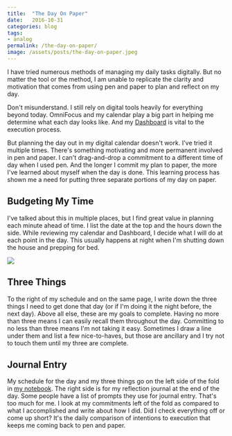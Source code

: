 ```yaml
---
title:  "The Day On Paper"
date:   2016-10-31
categories: blog
tags:
- analog
permalink: /the-day-on-paper/
image: /assets/posts/the-day-on-paper.jpeg
---
```

I have tried numerous methods of managing my daily tasks digitally. But no matter the tool or the method, I am unable to replicate the clarity and motivation that comes from using pen and paper to plan and reflect on my day.
<!--more-->

Don't misunderstand. I still rely on digital tools heavily for everything beyond today. OmniFocus and my calendar play a big part in helping me determine what each day looks like. And my [Dashboard](http://joebuhlig.com/the-omnifocus-dashboard/) is vital to the execution process.

But planning the day out in my digital calendar doesn't work. I've tried it multiple times. There's something motivating and more permanent involved in pen and paper. I can't drag-and-drop a commitment to a different time of day when I used pen. And the longer I commit my plan to paper, the more I've learned about myself when the day is done. This learning process has shown me a need for putting three separate portions of my day on paper.

## Budgeting My Time

I've talked about this in multiple places, but I find great value in planning each minute ahead of time. I list the date at the top and the hours down the side. While reviewing my calendar and Dashboard, I decide what I will do at each point in the day. This usually happens at night when I'm shutting down the house and prepping for bed.

<img class="center-image post-image-small" src="http://joebuhlig.com/assets/posts_extra/the-day-on-paper/daily-time-budget.jpg" />

## Three Things

To the right of my schedule and on the same page, I write down the three things I need to get done that day (or if I'm doing it the night before, the next day). Above all else, these are my goals to complete. Having no more than three means I can easily recall them throughout the day. Committing to no less than three means I'm not taking it easy. Sometimes I draw a line under them and list a few nice-to-haves, but those are ancillary and I try not to touch them until my three are complete.

## Journal Entry

My schedule for the day and my three things go on the left side of the fold in [my notebook](http://joebuhlig.com/analog-writing-organization/). The right side is for my reflection journal at the end of the day. Some people have a list of prompts they use for journal entry. That's too much for me. I look at my commitments left of the fold as compared to what I accomplished and write about how I did. Did I check everything off or come up short? It's the daily comparison of intentions to execution that keeps me coming back to pen and paper.

